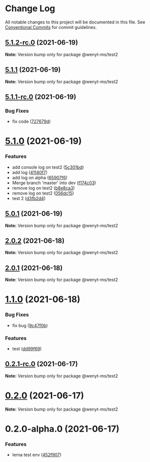 # Change Log

All notable changes to this project will be documented in this file.
See [Conventional Commits](https://conventionalcommits.org) for commit guidelines.

## [5.1.2-rc.0](https://github.com/wenytang-ms-123/testavc/compare/@wenyt-ms/test2@5.1.1...@wenyt-ms/test2@5.1.2-rc.0) (2021-06-19)

**Note:** Version bump only for package @wenyt-ms/test2





## [5.1.1](https://github.com/wenytang-ms-123/testavc/compare/@wenyt-ms/test2@5.1.1-rc.0...@wenyt-ms/test2@5.1.1) (2021-06-19)

**Note:** Version bump only for package @wenyt-ms/test2





## [5.1.1-rc.0](https://github.com/wenytang-ms-123/testavc/compare/@wenyt-ms/test2@5.1.0...@wenyt-ms/test2@5.1.1-rc.0) (2021-06-19)


### Bug Fixes

* fix code ([727679d](https://github.com/wenytang-ms-123/testavc/commit/727679dc8c6e3cfe4114274888862220f52d17d8))





# [5.1.0](https://github.com/wenytang-ms-123/testavc/compare/@wenyt-ms/test2@5.0.1...@wenyt-ms/test2@5.1.0) (2021-06-19)


### Features

* add console log on test2 ([5c301bd](https://github.com/wenytang-ms-123/testavc/commit/5c301bdf7febeaf3c2aa768e4d2fa191afdead41))
* add log ([41140f7](https://github.com/wenytang-ms-123/testavc/commit/41140f7698815a6025095ca2dd156bc06e5aef22))
* add log on alpha ([65907f6](https://github.com/wenytang-ms-123/testavc/commit/65907f6d654f808a9c1fbfa6664efdcafeff409a))
* Merge branch 'master' into dev ([f174c03](https://github.com/wenytang-ms-123/testavc/commit/f174c038891a1bdf29fe0dcb9f259a2253eb0563))
* remove log on test2 ([b8e8ca3](https://github.com/wenytang-ms-123/testavc/commit/b8e8ca33f315ed6c7141e260f791ddfc71ad36a0))
* remove log on test2 ([056dc15](https://github.com/wenytang-ms-123/testavc/commit/056dc151030bfe8b5a114e55f589b7116fa1c75e))
* test 2 ([d3fb2d4](https://github.com/wenytang-ms-123/testavc/commit/d3fb2d4b077e7eb938181904b5effb8635d3d64e))





## [5.0.1](https://github.com/wenytang-ms-123/testavc/compare/@wenyt-ms/test2@2.0.2...@wenyt-ms/test2@5.0.1) (2021-06-19)

**Note:** Version bump only for package @wenyt-ms/test2





## [2.0.2](https://github.com/wenytang-ms-123/testavc/compare/@wenyt-ms/test2@2.0.1...@wenyt-ms/test2@2.0.2) (2021-06-18)

**Note:** Version bump only for package @wenyt-ms/test2





## [2.0.1](https://github.com/wenytang-ms-123/testavc/compare/@wenyt-ms/test2@1.1.0...@wenyt-ms/test2@2.0.1) (2021-06-18)

**Note:** Version bump only for package @wenyt-ms/test2





# [1.1.0](https://github.com/wenytang-ms-123/testavc/compare/@wenyt-ms/test2@0.2.1-rc.0...@wenyt-ms/test2@1.1.0) (2021-06-18)


### Bug Fixes

* fix bug ([9c47f0b](https://github.com/wenytang-ms-123/testavc/commit/9c47f0badca5c09290f01722b4772446317074bb))


### Features

* test ([dd99f69](https://github.com/wenytang-ms-123/testavc/commit/dd99f69e9704cfe79781620d55b4ffef4a95b270))





## [0.2.1-rc.0](https://github.com/wenytang-ms-123/testavc/compare/@wenyt-ms/test2@0.2.0...@wenyt-ms/test2@0.2.1-rc.0) (2021-06-17)

**Note:** Version bump only for package @wenyt-ms/test2





# [0.2.0](https://github.com/wenytang-ms-123/testavc/compare/@wenyt-ms/test2@0.2.0-alpha.0...@wenyt-ms/test2@0.2.0) (2021-06-17)

**Note:** Version bump only for package @wenyt-ms/test2





# 0.2.0-alpha.0 (2021-06-17)


### Features

* lerna test env ([452f907](https://github.com/wenytang-ms-123/testavc/commit/452f907e62e0ec921a9b94fdeafb461d1156b0cc))
